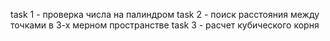 task 1 - проверка числа на палиндром
task 2 - поиск расстояния между точками в 3-х мерном пространстве
task 3 - расчет кубического корня
